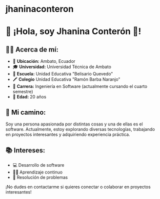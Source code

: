 # jhaninaconteron
# 👋 ¡Hola, soy Jhanina Conterón 🦂!


## 👩‍💻 Acerca de mí:
- 📍 **Ubicación:** Ambato, Ecuador
- 🎓 **Universidad:** Universidad Técnica de Ambato
- 🏫 **Escuela:** Unidad Educativa "Belisario Quevedo"
- 🖍️ **Colegio** Unidad Educativa "Ramón Barba Naranjo"
- 🚌 **Carrera:** Ingeniería en Software (actualmente cursando el cuarto semestre)
- 🎂 **Edad:** 20 años

## 🚀 Mi camino:
Soy una persona apasionada por distintas cosas y una de ellas es el software. Actualmente, estoy explorando diversas tecnologías, trabajando en proyectos interesantes y adquiriendo experiencia práctica.

## 📚 Intereses:
- 💻 Desarrollo de software
- 🧑‍🏫 Aprendizaje continuo
- 🔧 Resolución de problemas

¡No dudes en contactarme si quieres conectar o colaborar en proyectos interesantes!

